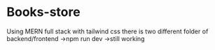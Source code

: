 # Books-store
Using MERN full stack with tailwind css
there is two different folder of backend/frontend ->npm run dev 
->still working
